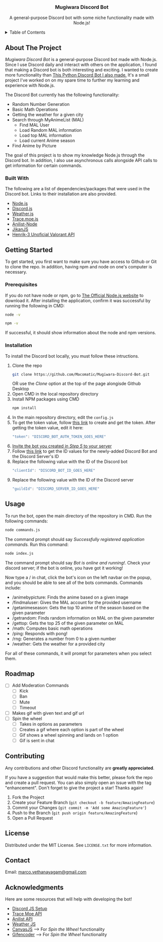 <div id="top"></div>

<br />
<div align="center">

  <h3 align="center">Mugiwara Discord Bot</h3>

  <p align="center">
    A general-purpose Discord bot with some niche functionality made with Node.js!
  </p>
</div>

<!-- ToC -->
<details>
  <summary>Table of Contents</summary>
  <ol>
    <li>
      <a href="#about-the-project">About The Project</a>
      <ul>
        <li><a href="#built-with">Built With</a></li>
      </ul>
    </li>
    <li>
      <a href="#getting-started">Getting Started</a>
      <ul>
        <li><a href="#prerequisites">Prerequisites</a></li>
        <li><a href="#installation">Installation</a></li>
      </ul>
    </li>
    <li><a href="#usage">Usage</a></li>
    <li><a href="#roadmap">Roadmap</a></li>
    <li><a href="#contributing">Contributing</a></li>
    <li><a href="#license">License</a></li>
    <li><a href="#contact">Contact</a></li>
    <li><a href="#acknowledgments">Acknowledgments</a></li>
  </ol>
</details>

<!-- About Section -->
## About The Project

*Mugiwara Discord Bot* is a general-purpose Discord bot made with Node.js. Since I use Discord daily and interact with others on the application, I found that making a Discord bot is both interesting and exciting. I wanted to create more functionality than [This Python Discord Bot I also made.](https://github.com/Macomatic/WilfredDiscordBot) It's a small project I've worked on on my spare time to further my learning and experience with Node.js.

The Discord Bot currently has the following functionality:
* Random Number Generation
* Basic Math Operations
* Getting the weather for a given city
* Search through MyAnimeList (MAL)
  * Find MAL User
  * Load Random MAL information
  * Load top MAL information
  * Load current Anime season
* Find Anime by Picture

The goal of this project is to show my knowledge Node.js through the Discord bot. In addition, I also use asynchronous calls alongside API calls to get information for certain commands.

### Built With

The following are a list of dependencies/packages that were used in the Discord bot. Links to their installation are also provided.

* [Node.js](https://nodejs.org/en/)
* [Discord.js](https://discord.js.org/#/)
* [Weather.js](https://www.npmjs.com/package/weather-js)
* [Trace.moe.js](https://www.npmjs.com/package/trace.moe)
* [Anilist-Node](https://www.npmjs.com/package/anilist-node)
* [JikanJS](https://github.com/mateoaranda/jikanjs)
* [Henrik-3 Unoficial Valorant API](https://www.npmjs.com/package/unofficial-valorant-api)


## Getting Started

To get started, you first want to make sure you have access to Github or Git to clone the repo. In addition, having npm and node on one's computer is necessary.

### Prerequisites

If you do not have node or npm, go to [The Official Node.js website](https://nodejs.org/en/) to download it. After installing the application, confirm it was successful by running the following in CMD:
  ```sh
  node -v
  ```
  ```sh
  npm -v
  ```
If successful, it should show information about the node and npm versions.

### Installation

To install the Discord bot locally, you must follow these intructions.

1. Clone the repo
   ```sh
   git clone https://github.com/Macomatic/Mugiwara-Discord-Bot.git
   ```
   OR use the *Clone* option at the top of the page alongisde Github Desktop
2. Open CMD in the local repository directory
3. Install NPM packages using CMD
   ```sh
   npm install
   ```
4. In the main repository directory, edit the `config.js`
5. To get the token value, follow [this link](https://discordjs.guide/preparations/setting-up-a-bot-application.html#what-is-a-token-anyway) to create and get the token. After getting the token value, edit it here:
   ```js
   "token": "DISCORD_BOT_AUTH_TOKEN_GOES_HERE"
   ```
6. [Invite the bot you created in *Step 5* to your server](https://discordjs.guide/preparations/adding-your-bot-to-servers.html#bot-invite-links)
7. Follow [this link](https://www.remote.tools/remote-work/how-to-find-discord-id) to get the ID values for the newly-added Discord Bot and the Discord Server's ID
8. Replace the following value with the ID of the Discord bot
   ```js
   "clientId": "DISCORD_BOT_ID_GOES_HERE"
   ```
9. Replace the following value with the ID of the Discord server
   ```js
   "guildId": "DISCORD_SERVER_ID_GOES_HERE"
   ```

## Usage

To run the bot, open the main directory of the repository in CMD. Run the following commands:
   ```sh
   node commands.js
   ```
The command prompt should say *Successfully registered application commands.* Run this command:
   ```sh
   node index.js
   ```
The command prompt should say *Bot is online and running!*. Check your discord server; if the bot is online, you have got it working!

Now type a / in chat, click the bot's icon on the left navbar on the popup, and you should be able to see all of the bots commands. Commands include:

* /animebypicture: Finds the anime based on a given image
* /findmaluser: Gives the MAL account for the provided username
* /getanimeseason: Gets the top 10 anime of the season based on the given parameter
* /getrandom: Finds random information on MAL on the given parameter
* /gettop: Gets the top 25 of the given parameter on MAL
* /math: Computes basic math operations
* /ping: Responds with pong!
* /rng: Generates a number from 0 to a given number
* /weather: Gets the weather for a provided city
   
For all of these commands, it will prompt for parameters when you select them.
  
## Roadmap

- [ ] Add Moderation Commands
    - [ ] Kick
    - [ ] Ban
    - [ ] Mute
    - [ ] Timeout
- [ ] Makes gif with given text and gif url
- [ ] Spin the wheel
    - [ ] Takes in options as parameters
    - [ ] Creates a gif where each option is part of the wheel
    - [ ] Gif shows a wheel spinning and lands on 1 option
    - [ ] Gif is sent in chat

## Contributing

Any contributions and other Discord functionality are **greatly appreciated**.

If you have a suggestion that would make this better, please fork the repo and create a pull request. You can also simply open an issue with the tag "enhancement".
Don't forget to give the project a star! Thanks again!

1. Fork the Project
2. Create your Feature Branch (`git checkout -b feature/AmazingFeature`)
3. Commit your Changes (`git commit -m 'Add some AmazingFeature'`)
4. Push to the Branch (`git push origin feature/AmazingFeature`)
5. Open a Pull Request

## License

Distributed under the MIT License. See `LICENSE.txt` for more information.


## Contact

Email: marco.vethanayagam@gmail.com

## Acknowledgments

Here are some resources that will help with developing the bot!

* [Discord JS Setup](https://discordjs.guide/#before-you-begin)
* [Trace Moe API](https://soruly.github.io/trace.moe-api/#/)
* [Anilist API](https://anilist.gitbook.io/anilist-apiv2-docs/)
* [Weather JS](https://www.npmjs.com/package/weather-js)
* [CanvasJS](https://www.npmjs.com/package/canvas) --> For *Spin the Wheel* functionality
* [Gifencoder](https://www.npmjs.com/package/gifencoder) --> For *Spin the Wheel* functionality


